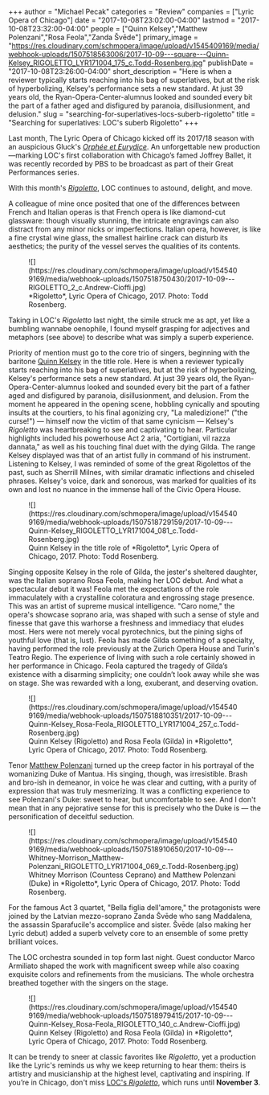+++
author = "Michael Pecak"
categories = "Review"
companies = ["Lyric Opera of Chicago"]
date = "2017-10-08T23:02:00-04:00"
lastmod = "2017-10-08T23:32:00-04:00"
people = ["Quinn Kelsey","Matthew Polenzani","Rosa Feola","Zanda Švēde"]
primary_image = "https://res.cloudinary.com/schmopera/image/upload/v1545409169/media/webhook-uploads/1507518563006/2017-10-09---square---Quinn-Kelsey_RIGOLETTO_LYR171004_175_c.Todd-Rosenberg.jpg"
publishDate = "2017-10-08T23:26:00-04:00"
short_description = "Here is when a reviewer typically starts reaching into his bag of superlatives, but at the risk of hyperbolizing, Kelsey&#039;s performance sets a new standard. At just 39 years old, the Ryan-Opera-Center-alumnus looked and sounded every bit the part of a father aged and disfigured by paranoia, disillusionment, and delusion."
slug = "searching-for-superlatives-locs-suberb-rigoletto"
title = "Searching for superlatives: LOC&#039;s suberb Rigoletto"
+++

Last month, The Lyric Opera of Chicago kicked off its 2017/18 season with an auspicious Gluck's [*Orphée et Eurydice*](/orphee/). An unforgettable new production—marking LOC's first collaboration with Chicago’s famed Joffrey Ballet, it was recently recorded by PBS to be broadcast as part of their Great Performances series. 

With this month's [*Rigoletto*](https://www.lyricopera.org/concertstickets/calendar/2017-2018/productions/lyricopera/rigoletto-opera-tickets), LOC continues to astound, delight, and move.

A colleague of mine once posited that one of the differences between French and Italian operas is that French opera is like diamond-cut glassware: though visually stunning, the intricate engravings can also distract from any minor nicks or imperfections. Italian opera, however, is like a fine crystal wine glass, the smallest hairline crack can disturb its aesthetics; the purity of the vessel serves the qualities of its contents. 

<figure data-type="image">
![](https://res.cloudinary.com/schmopera/image/upload/v1545409169/media/webhook-uploads/1507518750430/2017-10-09---RIGOLETTO_2_c.Andrew-Cioffi.jpg)
<figcaption>*Rigoletto*, Lyric Opera of Chicago, 2017. Photo: Todd Rosenberg.</figcaption>
</figure>

Taking in LOC's *Rigoletto* last night, the simile struck me as apt, yet like a bumbling wannabe oenophile, I found myself grasping for adjectives and metaphors (see above) to describe what was simply a superb experience.

Priority of mention must go to the core trio of singers, beginning with the baritone [Quinn Kelsey](/scene/people/quinn-kelsey/) in the title role. Here is when a reviewer typically starts reaching into his bag of superlatives, but at the risk of hyperbolizing, Kelsey's performance sets a new standard. At just 39 years old, the Ryan-Opera-Center-alumnus looked and sounded every bit the part of a father aged and disfigured by paranoia, disillusionment, and delusion. From the moment he appeared in the opening scene, hobbling cynically and spouting insults at the courtiers, to his final agonizing cry, "La maledizione!" ("the curse!") — himself now the victim of that same cynicism — Kelsey's *Rigoletto* was heartbreaking to see and captivating to hear. Particular highlights included his powerhouse Act 2 aria, "Cortigiani, vil razza dannata," as well as his touching final duet with the dying Gilda. The range Kelsey displayed was that of an artist fully in command of his instrument. Listening to Kelsey, I was reminded of some of the great Rigolettos of the past, such as Sherrill Milnes, with similar dramatic inflections and chiseled phrases. Kelsey's voice, dark and sonorous, was marked for qualities of its own and lost no nuance in the immense hall of the Civic Opera House.

<figure data-type="image">
![](https://res.cloudinary.com/schmopera/image/upload/v1545409169/media/webhook-uploads/1507518729159/2017-10-09---Quinn-Kelsey_RIGOLETTO_LYR171004_081_c.Todd-Rosenberg.jpg)
<figcaption>Quinn Kelsey in the title role of *Rigoletto*, Lyric Opera of Chicago, 2017. Photo: Todd Rosenberg.</figcaption>
</figure>

Singing opposite Kelsey in the role of Gilda, the jester's sheltered daughter, was the Italian soprano Rosa Feola, making her LOC debut. And what a spectacular debut it was! Feola met the expectations of the role immaculately with a crystalline coloratura and engrossing stage presence. This was an artist of supreme musical intelligence. "Caro nome," the opera's showcase soprano aria, was shaped with such a sense of style and finesse that gave this warhorse a freshness and immediacy that eludes most. Hers were not merely vocal pyrotechnics, but the pining sighs of youthful love (that is, lust). Feola has made Gilda something of a specialty, having performed the role previously at the Zurich Opera House and Turin's Teatro Regio. The experience of living with such a role certainly showed in her performance in Chicago. Feola captured the tragedy of Gilda’s existence with a disarming simplicity; one couldn’t look away while she was on stage. She was rewarded with a long, exuberant, and deserving ovation.  

<figure data-type="image">
![](https://res.cloudinary.com/schmopera/image/upload/v1545409169/media/webhook-uploads/1507518810351/2017-10-09---Quinn-Kelsey_Rosa-Feola_RIGOLETTO_LYR171004_257_c.Todd-Rosenberg.jpg)
<figcaption>Quinn Kelsey (Rigoletto) and Rosa Feola (Gilda) in *Rigoletto*, Lyric Opera of Chicago, 2017. Photo: Todd Rosenberg.</figcaption>
</figure>

Tenor [Matthew Polenzani](/talking-with-singers-matthew-polenzani/) turned up the creep factor in his portrayal of the womanizing Duke of Mantua. His singing, though, was irresistible. Brash and bro-ish in demeanor, in voice he was clear and cutting, with a purity of expression that was truly mesmerizing. It was a conflicting experience to see Polenzani's Duke: sweet to hear, but uncomfortable to see. And I don't mean that in any pejorative sense for this is precisely who the Duke is — the personification of deceitful seduction. 

<figure data-type="image">
![](https://res.cloudinary.com/schmopera/image/upload/v1545409169/media/webhook-uploads/1507518910650/2017-10-09---Whitney-Morrison_Matthew-Polenzani_RIGOLETTO_LYR171004_069_c.Todd-Rosenberg.jpg)
<figcaption>Whitney Morrison (Countess Ceprano) and Matthew Polenzani (Duke) in *Rigoletto*, Lyric Opera of Chicago, 2017. Photo: Todd Rosenberg.</figcaption>
</figure>

For the famous Act 3 quartet, "Bella figlia dell'amore," the protagonists were joined by the Latvian mezzo-soprano Zanda Švēde who sang Maddalena, the assassin Sparafucile's accomplice and sister. Švēde (also making her Lyric debut) added a superb velvety core to an ensemble of some pretty brilliant voices. 

The LOC orchestra sounded in top form last night. Guest conductor Marco Armiliato shaped the  work with magnificent sweep while also coaxing exquisite colors and refinements from the musicians. The whole orchestra breathed together with the singers on the stage. 

<figure data-type="image">
![](https://res.cloudinary.com/schmopera/image/upload/v1545409169/media/webhook-uploads/1507518979415/2017-10-09---Quinn-Kelsey_Rosa-Feola_RIGOLETTO_140_c.Andrew-Cioffi.jpg)
<figcaption>Quinn Kelsey (Rigoletto) and Rosa Feola (Gilda) in *Rigoletto*, Lyric Opera of Chicago, 2017. Photo: Todd Rosenberg.</figcaption>
</figure>

It can be trendy to sneer at classic favorites like *Rigoletto*, yet a production like the Lyric's reminds us why we keep returning to hear them: theirs is artistry and musicianship at the highest level, captivating and inspiring. If you’re in Chicago, don't miss [LOC's *Rigoletto*](https://www.lyricopera.org/concertstickets/calendar/2017-2018/productions/lyricopera/rigoletto-opera-tickets), which runs until **November 3**.
